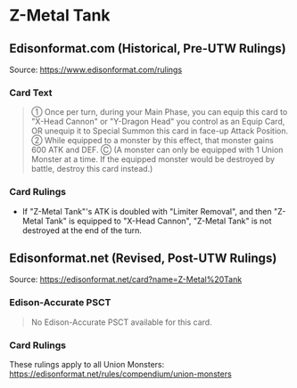# Z-Metal Tank

## Edisonformat.com (Historical, Pre-UTW Rulings)

Source: https://www.edisonformat.com/rulings

### Card Text

> ① Once per turn, during your Main Phase, you can equip this card to "X-Head Cannon" or "Y-Dragon Head" you control as an Equip Card, OR unequip it to Special Summon this card in face-up Attack Position. ② While equipped to a monster by this effect, that monster gains 600 ATK and DEF. Ⓒ (A monster can only be equipped with 1 Union Monster at a time. If the equipped monster would be destroyed by battle, destroy this card instead.)

### Card Rulings

*   If "Z-Metal Tank"'s ATK is doubled with "Limiter Removal", and then "Z-Metal Tank" is equipped to "X-Head Cannon", "Z-Metal Tank" is not destroyed at the end of the turn.

## Edisonformat.net (Revised, Post-UTW Rulings)

Source: https://edisonformat.net/card?name=Z-Metal%20Tank

### Edison-Accurate PSCT

> No Edison-Accurate PSCT available for this card.

### Card Rulings

These rulings apply to all Union Monsters: https://edisonformat.net/rules/compendium/union-monsters
            